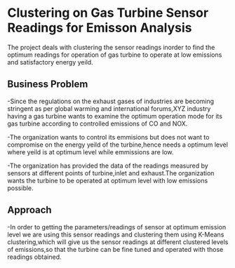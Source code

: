 
# Clustering on Gas Turbine Sensor Readings for Emisson Analysis
The project deals with clustering the sensor readings inorder to find the optimum readings for operation of gas turbine to operate at low emissions and satisfactory energy yeild.
## Business Problem
-Since the regulations on the exhaust gases of industries are becoming stringent as per global warming and international forums,XYZ industry having a gas turbine wants to examine the optimum operation mode for its gas turbine according to controlled emissions of CO and NOX.

-The organization wants to control its emmisions but does not want to compromise on the energy yeild of the turbine,hence needs a optimum level where yeild is at optimum level while emmissions are low.

-The organization has provided the data of the readings measured by sensors at different points of turbine,inlet and exhaust.The organization wants the turbine to be operated at optimum level with low emissions possible.
## Approach

-In order to getting the parameters/readings of sensor at optimum emission level we are using this sensor readings and clustering them using K-Means clustering,which will give us the sensor readings at different clustered levels of emissions,so that the turbine can be fine tuned and operated with those readings obtained.
